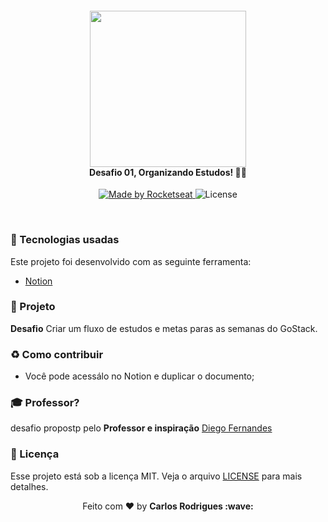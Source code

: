 <h4 align="center">
<img src="https://lh3.googleusercontent.com/proxy/KM_2kXsCqRYPd0cw-NWJFWOe9auMQUPIWm-yy3wsHqVdgYD16E0a7ToC11D1-VLjaptpHH0NhWeaYDZDVXBZ-urdK7iQWTc867OydvXEne4Eq0TRF1sHy1SKPj4Bnbvh7sNFeY6Jgh_atWrzgPuq3JzgS_k5lWc" width="250px" /><br>
 <b>Desafio 01, Organizando Estudos!</b> 🦸‍♂️
</h4>
<p align="center">
  <a href="https://rocketseat.com.br">
    <img alt="Made by Rocketseat" src="https://img.shields.io/badge/made%20by-Rocketseat-red">
  </a>
  <img alt="License" src="https://img.shields.io/badge/license-MIT-red">
</p>

<br>

### :rocket: Tecnologias usadas
Este projeto foi desenvolvido com as seguinte ferramenta:
- [Notion](https://www.notion.so/)


### :muscle: Projeto

<b>Desafio</b> Criar um fluxo de estudos e metas paras as semanas do GoStack. 

### :recycle: Como contribuir

- Você pode acessálo no Notion e duplicar o documento;


### :mortar_board: Professor?

desafio propostp pelo <b>Professor e inspiração</b> [Diego Fernandes](https://github.com/diego3g)

### :memo: Licença

Esse projeto está sob a licença MIT. Veja o arquivo [LICENSE](LICENSE.md) para mais detalhes.


<p align="center">Feito com ❤️ by <strong>Carlos Rodrigues :wave: </p>
